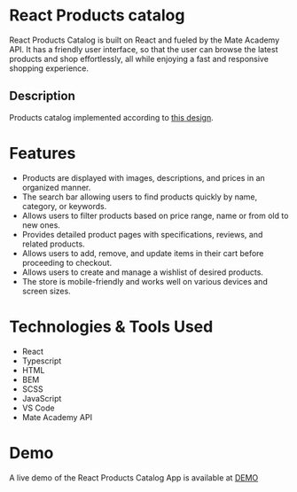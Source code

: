 # React Products catalog
React Products Catalog is built on React and fueled by the Mate Academy API. It has a friendly user interface, so that the user can browse the latest products and shop effortlessly, all while enjoying a fast and responsive shopping experience.

## Description
Products catalog implemented according to [this design](https://www.figma.com/file/uEetgWenSRxk9jgiym6Yzp/Phone-catalog-redesign?node-id=1%3A2).


# Features
- Products are displayed with images, descriptions, and prices in an organized manner.
- The search bar allowing users to find products quickly by name, category, or keywords.
- Allows users to filter products based on price range, name or from old to new ones.
- Provides detailed product pages with specifications, reviews, and related products.
- Allows users to add, remove, and update items in their cart before proceeding to checkout.
- Allows users to create and manage a wishlist of desired products.
- The store is mobile-friendly and works well on various devices and screen sizes.

# Technologies & Tools Used
- React
- Typescript
- HTML
- BEM
- SCSS
- JavaScript
- VS Code
- Mate Academy API

# Demo
A live demo of the React Products Catalog App is available at [DEMO](https://kbekher.github.io/react-products-catalog/)